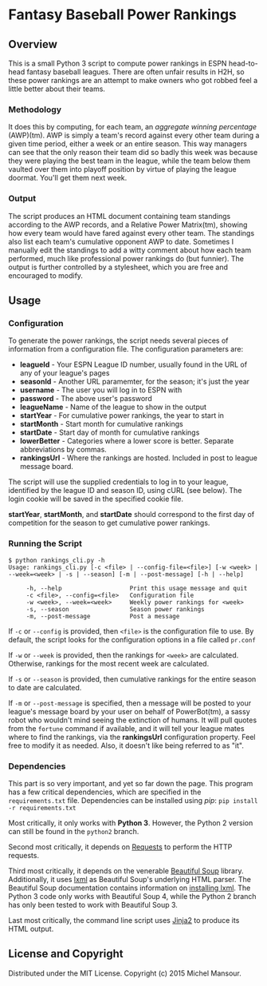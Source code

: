 # Fantasy Baseball Power Rankings

## Overview
This is a small Python 3 script to compute power rankings in ESPN head-to-head
fantasy baseball leagues. There are often unfair results in H2H, so these power
rankings are an attempt to make owners who got robbed feel a little better about
their teams.

### Methodology
It does this by computing, for each team, an _aggregate winning percentage_ (AWP)(tm).
AWP is simply a team's record against every other team during a given time period,
either a week or an entire season. This way managers can see that the only reason
their team did so badly this week was because they were playing the best team
in the league, while the team below them vaulted over them into playoff position
by virtue of playing the league doormat. You'll get them next week.

### Output
The script produces an HTML document containing team standings according to the AWP
records, and a Relative Power Matrix(tm), showing how every team would have fared against
every other team. The standings also list each team's cumulative opponent AWP to date.
Sometimes I manually edit the standings to add a witty comment
about how each team performed, much like professional power rankings do (but
funnier). The output is further controlled by a stylesheet, which you are free
and encouraged to modify.

## Usage

### Configuration
To generate the power rankings, the script needs several pieces of information
from a configuration file. The configuration parameters are:
* __leagueId__ - Your ESPN League ID number, usually found in the URL of any of your league's pages
* __seasonId__ - Another URL paramemter, for the season; it's just the year
* __username__ - The user you will log in to ESPN with
* __password__ - The above user's password
* __leagueName__ - Name of the league to show in the output
* __startYear__ - For cumulative power rankings, the year to start in
* __startMonth__ - Start month for cumulative rankings
* __startDate__ - Start day of month for cumulative rankings
* __lowerBetter__ - Categories where a lower score is better. Separate abbreviations by commas.
* __rankingsUrl__ - Where the rankings are hosted. Included in post to league message board.

The script will use the supplied credentials to log in to your league,
identified by the league ID and season ID, using cURL (see below). The login
cookie will be saved in the specified cookie file.

__startYear__, __startMonth__, and __startDate__ should correspond to the first
day of competition for the season to get cumulative power rankings.

### Running the Script
    $ python rankings_cli.py -h
    Usage: rankings_cli.py [-c <file> | --config-file=<file>] [-w <week> | --week=<week> | -s | --season] [-m | --post-message] [-h | --help]

         -h, --help                   Print this usage message and quit
         -c <file>, --config=<file>   Configuration file
         -w <week>, --week=<week>     Weekly power rankings for <week>
         -s, --season                 Season power rankings
         -m, --post-message           Post a message

If `-c` or `--config` is provided, then `<file>` is the configuration file to use. By default,
the script looks for the configuration options in a file called `pr.conf`

If `-w` or `--week` is provided, then the rankings for `<week>` are calculated.
Otherwise, rankings for the most recent week are calculated.

If `-s` or `--season` is provided, then cumulative rankings for the entire season
to date are calculated.

If `-m` or `--post-message` is specified, then a message will be posted to your league's message board by
your user on behalf of PowerBot(tm), a sassy robot who wouldn't mind seeing the
extinction of humans. It will pull quotes from the `fortune` command if available, and
it will tell your league mates where to find the rankings, via the __rankingsUrl__
configuration property. Feel free to modify it as needed. Also, it doesn't like being
referred to as "it".

### Dependencies
This part is so very important, and yet so far down the page. This program has a few
critical dependencies, which are specified in the `requirements.txt` file.
Dependencies can be installed using *pip*: `pip install -r requirements.txt`

Most critically, it only works with **Python 3**. However, the Python 2
version can still be found in the `python2` branch.

Second most critically, it depends on [Requests][1] to perform the HTTP requests.

[1]:http://docs.python-requests.org/en/latest/

Third most critically, it depends on the venerable [Beautiful Soup][2] library.
Additionally, it uses [lxml][3] as Beautiful Soup's underlying HTML parser.
The Beautiful Soup documentation contains information on [installing lxml][4].
The Python 3 code only works with Beautiful Soup 4, while the Python 2
branch has only been tested to work with Beautiful Soup 3.

Last most critically, the command line script uses [Jinja2][5] to produce its
HTML output.

[2]: http://www.crummy.com/software/BeautifulSoup/
[3]: http://lxml.de/
[4]: http://www.crummy.com/software/BeautifulSoup/bs4/doc/#installing-a-parser
[5]: http://jinja.pocoo.org/



## License and Copyright
Distributed under the MIT License.
Copyright (c) 2015 Michel Mansour.
